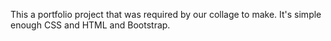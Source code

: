 This a portfolio project that was required by our collage to make.
It's simple enough CSS and HTML and Bootstrap.
